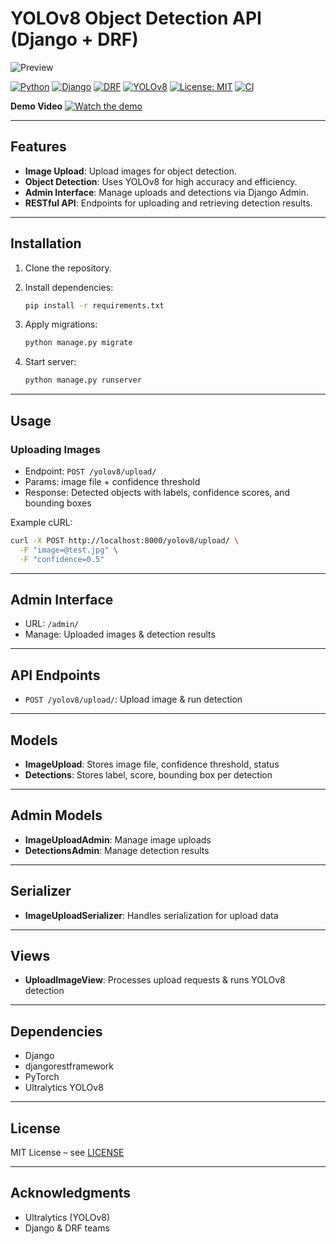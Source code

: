 # YOLOv8 Object Detection API (Django + DRF)
![Preview](https://bmeqhxsikltbwjf8.public.blob.vercel-storage.com/Screenshot%202025-08-13%20121354.png)

[![Python](https://img.shields.io/badge/Python-3.10%2B-3776AB)](#)
[![Django](https://img.shields.io/badge/Django-4.x-092E20)](#)
[![DRF](https://img.shields.io/badge/DRF-3.x-a30000)](#)
[![YOLOv8](https://img.shields.io/badge/Ultralytics-YOLOv8-ffcc00)](https://docs.ultralytics.com/)
[![License: MIT](https://img.shields.io/badge/License-MIT-green.svg)](LICENSE)
[![CI](https://img.shields.io/badge/CI-GitHub_Actions-inactive.svg)](#)

**Demo Video**
[![Watch the demo](https://img.youtube.com/vi/xh0hZDpHU9o/maxresdefault.jpg)](https://youtu.be/xh0hZDpHU9o "YOLOv8 Object Detection API Demo")


---

## Features

* **Image Upload**: Upload images for object detection.
* **Object Detection**: Uses YOLOv8 for high accuracy and efficiency.
* **Admin Interface**: Manage uploads and detections via Django Admin.
* **RESTful API**: Endpoints for uploading and retrieving detection results.

---

## Installation

1. Clone the repository.
2. Install dependencies:

   ```bash
   pip install -r requirements.txt
   ```
3. Apply migrations:

   ```bash
   python manage.py migrate
   ```
4. Start server:

   ```bash
   python manage.py runserver
   ```

---

## Usage

### Uploading Images

* Endpoint: `POST /yolov8/upload/`
* Params: image file + confidence threshold
* Response: Detected objects with labels, confidence scores, and bounding boxes

Example cURL:

```bash
curl -X POST http://localhost:8000/yolov8/upload/ \
  -F "image=@test.jpg" \
  -F "confidence=0.5"
```

---

## Admin Interface

* URL: `/admin/`
* Manage: Uploaded images & detection results

---

## API Endpoints

* `POST /yolov8/upload/`: Upload image & run detection

---

## Models

* **ImageUpload**: Stores image file, confidence threshold, status
* **Detections**: Stores label, score, bounding box per detection

---

## Admin Models

* **ImageUploadAdmin**: Manage image uploads
* **DetectionsAdmin**: Manage detection results

---

## Serializer

* **ImageUploadSerializer**: Handles serialization for upload data

---

## Views

* **UploadImageView**: Processes upload requests & runs YOLOv8 detection

---

## Dependencies

* Django
* djangorestframework
* PyTorch
* Ultralytics YOLOv8

---

## License

MIT License – see [LICENSE](LICENSE)

---

## Acknowledgments

* Ultralytics (YOLOv8)
* Django & DRF teams
